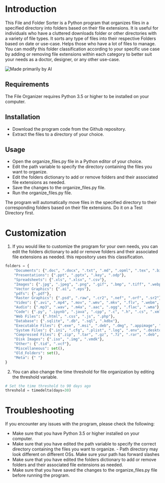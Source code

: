 # Introduction

This File and Folder Sorter is a Python program that organizes files in a specified directory into folders based on their file extensions. It is useful for individuals who have a cluttered downloads folder or other directories with a variety of file types. It sorts any type of files into their respective Folders based on date or use-case. Helps those who have a lot of files to manage. You can modify this folder classification according to your specific use case by adding or removing file extensions within each category to better suit your needs as a doctor, designer, or any other use-case. 

![Made primarily by AI](./6a39acd8ffe0b82f1bc6d43f0bf0fb1383c9e9fd/AI%20Labels%20-%20Human%20and%20AI%20-%20Expanded%20.svg)

## Requirements

The File Organizer requires Python 3.5 or higher to be installed on your computer.

## Installation

   - Download the program code from the Github repository.
   - Extract the files to a directory of your choice.

## Usage

   - Open the organize_files.py file in a Python editor of your choice.
   - Edit the path variable to specify the directory containing the files you want to organize.
   - Edit the folders dictionary to add or remove folders and their associated file extensions as needed.
   - Save the changes to the organize_files.py file.
   - Run the organize_files.py file.
  
 The program will automatically move files in the specified directory to their corresponding folders based on their file extensions. Do it on a Test Directory first. 

# Customization

1. If you would like to customize the program for your own needs, you can edit the folders dictionary to add or remove folders and their associated file extensions as needed. this repository uses this classification. 

```python
folders = {
    "Documents": {".doc", ".docx", ".txt", ".md", ".opml", ".tex", ".bib"},
    "Presentations": {".ppt", ".pptx", ".key", ".odp"},
    "Spreadsheets": {".xls", ".xlsx", ".csv"},
    "Images": {".jpg", ".jpeg", ".png", ".gif", ".bmp", ".tiff", ".webp", ".svg"},
    "Vector Graphics": {".ai", ".eps"},
    "pdfs": {".pdf"},
    "Raster Graphics": {".psd", ".raw", ".cr2", ".nef", ".orf", ".sr2"},
    "Video": {".avi", ".mp4", ".mov", ".wmv", ".mkv", ".flv", ".webm", ".mpg", ".mpeg", ".3gp"},
    "Audio": {".mp3", ".wav", ".m4a", ".aac", ".ogg", ".flac", ".wma"},
    "Code": {".py", ".ipynb", ".java", ".cpp", ".c", ".h", ".cs", ".xml", ".json", ".yaml", ".yml", ".sql", ".rb", ".pl", ".sh", ".bat", ".cmd", ".ps1", ".dockerfile", ".fig", ".js"},
    "Web Files": {".html", ".css", ".js", ".php"},
    "Database": {".sqlite", ".db", ".sql", ".kdbx"},
    "Executable Files": {".exe", ".msi", ".deb", ".dmg", ".appimage", ".sh", ".apk", ".xpi"},
    "System Files": {".ini", ".cfg", ".plist", ".log", ".env", ".desktop", ".folder", ".flatpakref"},
    "Compressed Files": {".zip", ".tar", ".gz", ".7z", ".rar", ".deb", ".rpm"},
    "Disk Images": {".iso", ".img", ".vmdk"},
    "Other": {".tid", ".vcf"},
    "Miscellaneous": set(),
    "Old_Folders": set(),
    "Meta": {" "}
}
```
2. You can also change the time threshold for file organization by editing the threshold variable.


```python
# Set the time threshold to 90 days ago
threshold = timedelta(days=30)
```


# Troubleshooting

If you encounter any issues with the program, please check the following:

  -  Make sure that you have Python 3.5 or higher installed on your computer.
  -  Make sure that you have edited the path variable to specify the correct directory containing the files you want to organize.
    - Path directory may look different on different OSs. Make sure your path has forward slashes
  -  Make sure that you have edited the folders dictionary to add or remove folders and their associated file extensions as needed.
  -  Make sure that you have saved the changes to the organize_files.py file before running the program.

